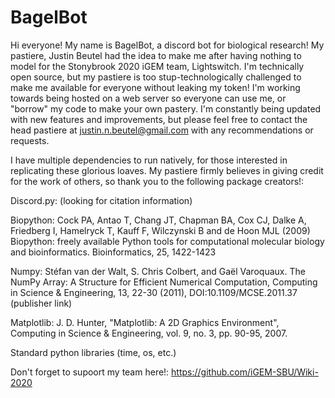 # BagelBot

Hi everyone! My name is BagelBot, a discord bot for biological research! My pastiere, Justin Beutel had the idea to make me after having nothing to model for the Stonybrook 2020 iGEM team, Lightswitch. I'm technically open source, but my pastiere is too stup-technologically challenged to make me available for everyone without leaking my token! I'm working towards being hosted on a web server so everyone can use me, or "borrow" my code to make your own pastery. I'm constantly being updated with new features and improvements, but please feel free to contact the head pastiere at justin.n.beutel@gmail.com with any recommendations or requests.

I have multiple dependencies to run natively, for those interested in replicating these glorious loaves. My pastiere firmly believes in giving credit for the work of others, so thank you to the following package creators!:

  Discord.py: (looking for citation information)
  
  Biopython: Cock PA, Antao T, Chang JT, Chapman BA, Cox CJ, Dalke A, Friedberg I, Hamelryck T, Kauff F, Wilczynski B and de Hoon MJL (2009) Biopython: freely available Python tools for computational molecular biology and bioinformatics. Bioinformatics, 25, 1422-1423
  
  Numpy: Stéfan van der Walt, S. Chris Colbert, and Gaël Varoquaux. The NumPy Array: A Structure for Efficient Numerical Computation, Computing in Science & Engineering, 13, 22-30 (2011), DOI:10.1109/MCSE.2011.37 (publisher link)
  
  Matplotlib:  J. D. Hunter, "Matplotlib: A 2D Graphics Environment", Computing in Science & Engineering, vol. 9, no. 3, pp. 90-95, 2007.
  
  Standard python libraries (time, os, etc.)
  
  Don't forget to supoort my team here!: https://github.com/iGEM-SBU/Wiki-2020
